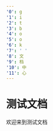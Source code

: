 ```yaml
---
'0': g
'1': i
'2': t
'3': b
'4': o
'5': o
'6': k
'7': ' '
'8': 文
'9': 档
'10': 中
'11': 心
---
```


# 测试文档

欢迎来到测试文档
